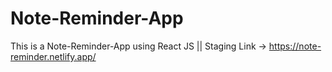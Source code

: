 # Note-Reminder-App
This is a Note-Reminder-App using React JS || 
Staging Link -> https://note-reminder.netlify.app/
